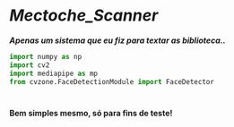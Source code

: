 # _Mectoche_Scanner_
***Apenas um sistema que eu fiz para textar as biblioteca..***
``` python
import numpy as np
import cv2
import mediapipe as mp
from cvzone.FaceDetectionModule import FaceDetector
```
#
**Bem simples mesmo, só para fins de teste!**
